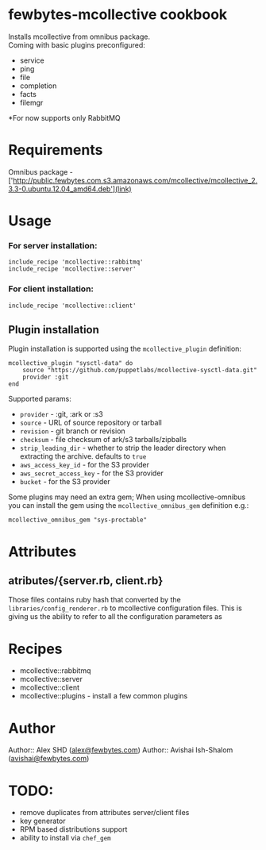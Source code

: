 # fewbytes-mcollective cookbook

Installs mcollective from omnibus package.     
Coming with basic plugins preconfigured:
   
- service
- ping
- file
- completion
- facts
- filemgr

*For now supports only RabbitMQ

# Requirements

Omnibus package  - ['http://public.fewbytes.com.s3.amazonaws.com/mcollective/mcollective_2.3.3-0.ubuntu.12.04_amd64.deb'](link)
    
# Usage

### For server installation:

```
include_recipe 'mcollective::rabbitmq'
include_recipe 'mcollective::server'

```

### For client installation:

```
include_recipe 'mcollective::client'
```

## Plugin installation

Plugin installation is supported using the `mcollective_plugin` definition:

    mcollective_plugin "sysctl-data" do
        source "https://github.com/puppetlabs/mcollective-sysctl-data.git"
        provider :git
    end

Supported params:
- `provider` - :git, :ark or :s3
- `source` - URL of source repository or tarball
- `revision` - git branch or revision
- `checksum` - file checksum of ark/s3 tarballs/zipballs
- `strip_leading_dir` - whether to strip the leader directory when extracting the archive. defaults to `true`
- `aws_access_key_id` - for the S3 provider
- `aws_secret_access_key` - for the S3 provider
- `bucket` - for the S3 provider

Some plugins may need an extra gem; When using mcollective-omnibus you can install the gem using the `mcollective_omnibus_gem` definition e.g.:

    mcollective_omnibus_gem "sys-proctable"

# Attributes

## atributes/{server.rb, client.rb}

Those files contains ruby hash that converted by the `libraries/config_renderer.rb` to mcollective configuration files.
This is giving us the ability to refer to all the configuration parameters as  

# Recipes

- mcollective::rabbitmq
- mcollective::server
- mcollective::client
- mcollective::plugins - install a few common plugins


# Author

Author:: Alex SHD (alex@fewbytes.com)
Author:: Avishai Ish-Shalom (avishai@fewbytes.com)

# TODO:

- remove duplicates from attributes server/client files
- key generator 
- RPM based distributions support
- ability to install via `chef_gem`
